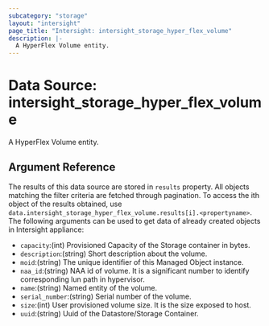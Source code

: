 ```yaml
---
subcategory: "storage"
layout: "intersight"
page_title: "Intersight: intersight_storage_hyper_flex_volume"
description: |-
  A HyperFlex Volume entity.
---
```


# Data Source: intersight_storage_hyper_flex_volume
A HyperFlex Volume entity.
## Argument Reference
The results of this data source are stored in `results` property.
All objects matching the filter criteria are fetched through pagination.
To access the ith object of the results obtained, use `data.intersight_storage_hyper_flex_volume.results[i].<propertyname>`.
The following arguments can be used to get data of already created objects in Intersight appliance:
* `capacity`:(int) Provisioned Capacity of the Storage container in bytes. 
* `description`:(string) Short description about the volume. 
* `moid`:(string) The unique identifier of this Managed Object instance. 
* `naa_id`:(string) NAA id of volume. It is a significant number to identify corresponding lun path in hypervisor. 
* `name`:(string) Named entity of the volume. 
* `serial_number`:(string) Serial number of the volume. 
* `size`:(int) User provisioned volume size. It is the size exposed to host. 
* `uuid`:(string) Uuid of the Datastore/Storage Container. 
 